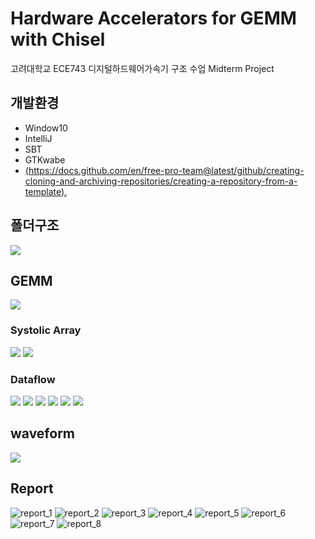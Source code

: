 Hardware Accelerators for GEMM with Chisel
=======================
고려대학교 ECE743 디지털하드웨어가속기 구조 수업 Midterm Project
## 개발환경
* Window10
* IntelliJ
* SBT
* GTKwabe
* [(https://docs.github.com/en/free-pro-team@latest/github/creating-cloning-and-archiving-repositories/creating-a-repository-from-a-template).](https://github.com/freechipsproject/chisel-template)

## 폴더구조
![](https://private-user-images.githubusercontent.com/30527114/237283834-9e82b7c9-29b3-44cf-b36a-ac1f5e4c00bd.PNG?jwt=eyJhbGciOiJIUzI1NiIsInR5cCI6IkpXVCJ9.eyJrZXkiOiJrZXkxIiwiZXhwIjoxNjgzNjk1NTc2LCJuYmYiOjE2ODM2OTUyNzYsInBhdGgiOiIvMzA1MjcxMTQvMjM3MjgzODM0LTllODJiN2M5LTI5YjMtNDRjZi1iMzZhLWFjMWY1ZTRjMDBiZC5QTkc_WC1BbXotQWxnb3JpdGhtPUFXUzQtSE1BQy1TSEEyNTYmWC1BbXotQ3JlZGVudGlhbD1BS0lBSVdOSllBWDRDU1ZFSDUzQSUyRjIwMjMwNTEwJTJGdXMtZWFzdC0xJTJGczMlMkZhd3M0X3JlcXVlc3QmWC1BbXotRGF0ZT0yMDIzMDUxMFQwNTA3NTZaJlgtQW16LUV4cGlyZXM9MzAwJlgtQW16LVNpZ25hdHVyZT0yMDA0MWU3ZWE2ZDJkNWM2ZGJlMjk0Yjg0YWY0MjQ0NGFmZWFhMzVjMjY0YmQ2NmMwN2ViMjA3MTBmZWViZGFjJlgtQW16LVNpZ25lZEhlYWRlcnM9aG9zdCJ9.TogK9qNpRw_D__Fl3r9Y-ZX8qybhQfZM5s2QZ3W23WM)

## GEMM
![](https://private-user-images.githubusercontent.com/30527114/237283839-74b0f555-7a59-4161-9dc9-622d6c40bea2.PNG?jwt=eyJhbGciOiJIUzI1NiIsInR5cCI6IkpXVCJ9.eyJrZXkiOiJrZXkxIiwiZXhwIjoxNjgzNjk1NTc2LCJuYmYiOjE2ODM2OTUyNzYsInBhdGgiOiIvMzA1MjcxMTQvMjM3MjgzODM5LTc0YjBmNTU1LTdhNTktNDE2MS05ZGM5LTYyMmQ2YzQwYmVhMi5QTkc_WC1BbXotQWxnb3JpdGhtPUFXUzQtSE1BQy1TSEEyNTYmWC1BbXotQ3JlZGVudGlhbD1BS0lBSVdOSllBWDRDU1ZFSDUzQSUyRjIwMjMwNTEwJTJGdXMtZWFzdC0xJTJGczMlMkZhd3M0X3JlcXVlc3QmWC1BbXotRGF0ZT0yMDIzMDUxMFQwNTA3NTZaJlgtQW16LUV4cGlyZXM9MzAwJlgtQW16LVNpZ25hdHVyZT04NGQ1ZTRkNzEzYzkzNDY5NDc0OGEyOGZmMGEyYWZmNmY1MmYzZjdlMjgwMzVmMzBjODYwMjFiYzFhMTVkMzAzJlgtQW16LVNpZ25lZEhlYWRlcnM9aG9zdCJ9.xM-pKLbZwUdYiFb9UB8Xt9VtEsAbF4tRnqX0wYoZANc)

### Systolic Array
![](https://private-user-images.githubusercontent.com/30527114/237283875-916236f7-6264-4190-a27f-f5ca6c07990e.PNG?jwt=eyJhbGciOiJIUzI1NiIsInR5cCI6IkpXVCJ9.eyJrZXkiOiJrZXkxIiwiZXhwIjoxNjgzNjk1NTc2LCJuYmYiOjE2ODM2OTUyNzYsInBhdGgiOiIvMzA1MjcxMTQvMjM3MjgzODc1LTkxNjIzNmY3LTYyNjQtNDE5MC1hMjdmLWY1Y2E2YzA3OTkwZS5QTkc_WC1BbXotQWxnb3JpdGhtPUFXUzQtSE1BQy1TSEEyNTYmWC1BbXotQ3JlZGVudGlhbD1BS0lBSVdOSllBWDRDU1ZFSDUzQSUyRjIwMjMwNTEwJTJGdXMtZWFzdC0xJTJGczMlMkZhd3M0X3JlcXVlc3QmWC1BbXotRGF0ZT0yMDIzMDUxMFQwNTA3NTZaJlgtQW16LUV4cGlyZXM9MzAwJlgtQW16LVNpZ25hdHVyZT1hY2FjYWE5N2IzNjRlMGEyOTQ0MGU2Y2QwYTc4MmVkMmM4ZDJiOTY4MTgwM2FhNWIyYjEwMzg1YzVmNWZjYjBlJlgtQW16LVNpZ25lZEhlYWRlcnM9aG9zdCJ9.r9F41EOd-1gma-BV0TwaX7XjWyYjDuHfetyfAeB8zZo)
![](https://private-user-images.githubusercontent.com/30527114/237283864-cab0c50a-a6be-4d7c-8bd4-b8689574a41f.png?jwt=eyJhbGciOiJIUzI1NiIsInR5cCI6IkpXVCJ9.eyJrZXkiOiJrZXkxIiwiZXhwIjoxNjgzNjk1NTc2LCJuYmYiOjE2ODM2OTUyNzYsInBhdGgiOiIvMzA1MjcxMTQvMjM3MjgzODY0LWNhYjBjNTBhLWE2YmUtNGQ3Yy04YmQ0LWI4Njg5NTc0YTQxZi5wbmc_WC1BbXotQWxnb3JpdGhtPUFXUzQtSE1BQy1TSEEyNTYmWC1BbXotQ3JlZGVudGlhbD1BS0lBSVdOSllBWDRDU1ZFSDUzQSUyRjIwMjMwNTEwJTJGdXMtZWFzdC0xJTJGczMlMkZhd3M0X3JlcXVlc3QmWC1BbXotRGF0ZT0yMDIzMDUxMFQwNTA3NTZaJlgtQW16LUV4cGlyZXM9MzAwJlgtQW16LVNpZ25hdHVyZT05ZjJlODA4NzUyYTZmNDI4OWZkYWE0ZDYwZTJmMWRjNTQ4ZTNlYjRlMWRlMjlkOTdlNWI0NThiYmYwNTQ2M2JkJlgtQW16LVNpZ25lZEhlYWRlcnM9aG9zdCJ9.4dOtjVOXkdjvcrQ-pZO5wwrq8fpSh1A-1MWBLF5ExdQ)

### Dataflow
![](https://private-user-images.githubusercontent.com/30527114/237283840-9db297c7-2cf6-46bb-aece-a09460d3ede7.PNG?jwt=eyJhbGciOiJIUzI1NiIsInR5cCI6IkpXVCJ9.eyJrZXkiOiJrZXkxIiwiZXhwIjoxNjgzNjk1NTc2LCJuYmYiOjE2ODM2OTUyNzYsInBhdGgiOiIvMzA1MjcxMTQvMjM3MjgzODQwLTlkYjI5N2M3LTJjZjYtNDZiYi1hZWNlLWEwOTQ2MGQzZWRlNy5QTkc_WC1BbXotQWxnb3JpdGhtPUFXUzQtSE1BQy1TSEEyNTYmWC1BbXotQ3JlZGVudGlhbD1BS0lBSVdOSllBWDRDU1ZFSDUzQSUyRjIwMjMwNTEwJTJGdXMtZWFzdC0xJTJGczMlMkZhd3M0X3JlcXVlc3QmWC1BbXotRGF0ZT0yMDIzMDUxMFQwNTA3NTZaJlgtQW16LUV4cGlyZXM9MzAwJlgtQW16LVNpZ25hdHVyZT05NWU5Y2FjNGE1ZWNjOTUzNzhkNmQxOTAzZDcxOTM1MGZkYjFkOWU5MDIzNTI2MjU2MTVjNzkzYThlZWE4NzEwJlgtQW16LVNpZ25lZEhlYWRlcnM9aG9zdCJ9.eDk9QRhCrpPAmT_LIRkmuct5mjQ4zrdY6JbJdM38GIc)
![](https://private-user-images.githubusercontent.com/30527114/237283843-30dc6fef-15f9-475c-99ec-a6a12ecd3988.PNG?jwt=eyJhbGciOiJIUzI1NiIsInR5cCI6IkpXVCJ9.eyJrZXkiOiJrZXkxIiwiZXhwIjoxNjgzNjk1NTc2LCJuYmYiOjE2ODM2OTUyNzYsInBhdGgiOiIvMzA1MjcxMTQvMjM3MjgzODQzLTMwZGM2ZmVmLTE1ZjktNDc1Yy05OWVjLWE2YTEyZWNkMzk4OC5QTkc_WC1BbXotQWxnb3JpdGhtPUFXUzQtSE1BQy1TSEEyNTYmWC1BbXotQ3JlZGVudGlhbD1BS0lBSVdOSllBWDRDU1ZFSDUzQSUyRjIwMjMwNTEwJTJGdXMtZWFzdC0xJTJGczMlMkZhd3M0X3JlcXVlc3QmWC1BbXotRGF0ZT0yMDIzMDUxMFQwNTA3NTZaJlgtQW16LUV4cGlyZXM9MzAwJlgtQW16LVNpZ25hdHVyZT0xODAxYjA0MjViNDg3ZTBlODBhODg2MTQ0MjI2MTAzNWZjOWIwOTVlZThjM2JkZmIwNDI1YjVhNTBiZGY3MjFkJlgtQW16LVNpZ25lZEhlYWRlcnM9aG9zdCJ9.ee53tqN7p5aLyrgiS28MEBhpS4X198-Q3i6KERc_vJc)
![](https://private-user-images.githubusercontent.com/30527114/237283848-8199b8ee-80db-412d-b81c-587f84931e7b.PNG?jwt=eyJhbGciOiJIUzI1NiIsInR5cCI6IkpXVCJ9.eyJrZXkiOiJrZXkxIiwiZXhwIjoxNjgzNjk1NTc2LCJuYmYiOjE2ODM2OTUyNzYsInBhdGgiOiIvMzA1MjcxMTQvMjM3MjgzODQ4LTgxOTliOGVlLTgwZGItNDEyZC1iODFjLTU4N2Y4NDkzMWU3Yi5QTkc_WC1BbXotQWxnb3JpdGhtPUFXUzQtSE1BQy1TSEEyNTYmWC1BbXotQ3JlZGVudGlhbD1BS0lBSVdOSllBWDRDU1ZFSDUzQSUyRjIwMjMwNTEwJTJGdXMtZWFzdC0xJTJGczMlMkZhd3M0X3JlcXVlc3QmWC1BbXotRGF0ZT0yMDIzMDUxMFQwNTA3NTZaJlgtQW16LUV4cGlyZXM9MzAwJlgtQW16LVNpZ25hdHVyZT1jZGE4Yzc1ZmQ4ZTZhYTFhOTYxMGRjZGI2MjVlNGMxZjAyOTE3M2I2YWVkYWU5NTMyZGQwNWY4Y2RkZWViOTIxJlgtQW16LVNpZ25lZEhlYWRlcnM9aG9zdCJ9.lZDiUzyMcT9-WBCE_D8icyIrKqo6C2fid2YeEcwTuLI)
![](https://private-user-images.githubusercontent.com/30527114/237283852-eaa92cad-1d77-49dd-a179-e3305cfc8c86.PNG?jwt=eyJhbGciOiJIUzI1NiIsInR5cCI6IkpXVCJ9.eyJrZXkiOiJrZXkxIiwiZXhwIjoxNjgzNjk1NTc2LCJuYmYiOjE2ODM2OTUyNzYsInBhdGgiOiIvMzA1MjcxMTQvMjM3MjgzODUyLWVhYTkyY2FkLTFkNzctNDlkZC1hMTc5LWUzMzA1Y2ZjOGM4Ni5QTkc_WC1BbXotQWxnb3JpdGhtPUFXUzQtSE1BQy1TSEEyNTYmWC1BbXotQ3JlZGVudGlhbD1BS0lBSVdOSllBWDRDU1ZFSDUzQSUyRjIwMjMwNTEwJTJGdXMtZWFzdC0xJTJGczMlMkZhd3M0X3JlcXVlc3QmWC1BbXotRGF0ZT0yMDIzMDUxMFQwNTA3NTZaJlgtQW16LUV4cGlyZXM9MzAwJlgtQW16LVNpZ25hdHVyZT00ZGM1MjFmYmM2ZjFlZmUwNGIwYTFkYzJjMTNiMTFkM2FjZGE0M2Q2MThjZTJiMzAxMmVkNDdiNjNjOGI2ZjI1JlgtQW16LVNpZ25lZEhlYWRlcnM9aG9zdCJ9.NMyuPM43JB763N-KJlihe9Qg_BMjHh7N3vH6QIgOpkg)
![](https://private-user-images.githubusercontent.com/30527114/237283856-577446de-505f-40be-af09-f240493d58e0.PNG?jwt=eyJhbGciOiJIUzI1NiIsInR5cCI6IkpXVCJ9.eyJrZXkiOiJrZXkxIiwiZXhwIjoxNjgzNjk1NTc2LCJuYmYiOjE2ODM2OTUyNzYsInBhdGgiOiIvMzA1MjcxMTQvMjM3MjgzODU2LTU3NzQ0NmRlLTUwNWYtNDBiZS1hZjA5LWYyNDA0OTNkNThlMC5QTkc_WC1BbXotQWxnb3JpdGhtPUFXUzQtSE1BQy1TSEEyNTYmWC1BbXotQ3JlZGVudGlhbD1BS0lBSVdOSllBWDRDU1ZFSDUzQSUyRjIwMjMwNTEwJTJGdXMtZWFzdC0xJTJGczMlMkZhd3M0X3JlcXVlc3QmWC1BbXotRGF0ZT0yMDIzMDUxMFQwNTA3NTZaJlgtQW16LUV4cGlyZXM9MzAwJlgtQW16LVNpZ25hdHVyZT1lYWI0MmEzMTNlOGVhMDkyMGJjMWM4NjUzZmRiZmE2MTM2N2M4YWNmN2UzMzkxMGJkNWQ4MGE4ZDk0MTYwMDkxJlgtQW16LVNpZ25lZEhlYWRlcnM9aG9zdCJ9.eJlMBYkxbpa42VdfakT2dPa1Hr-67ChaqeImxglpmyw)
![](https://private-user-images.githubusercontent.com/30527114/237283862-4f70a63e-661a-4afc-aa16-21ed3b69b7cf.PNG?jwt=eyJhbGciOiJIUzI1NiIsInR5cCI6IkpXVCJ9.eyJrZXkiOiJrZXkxIiwiZXhwIjoxNjgzNjk1NTgzLCJuYmYiOjE2ODM2OTUyODMsInBhdGgiOiIvMzA1MjcxMTQvMjM3MjgzODYyLTRmNzBhNjNlLTY2MWEtNGFmYy1hYTE2LTIxZWQzYjY5YjdjZi5QTkc_WC1BbXotQWxnb3JpdGhtPUFXUzQtSE1BQy1TSEEyNTYmWC1BbXotQ3JlZGVudGlhbD1BS0lBSVdOSllBWDRDU1ZFSDUzQSUyRjIwMjMwNTEwJTJGdXMtZWFzdC0xJTJGczMlMkZhd3M0X3JlcXVlc3QmWC1BbXotRGF0ZT0yMDIzMDUxMFQwNTA4MDNaJlgtQW16LUV4cGlyZXM9MzAwJlgtQW16LVNpZ25hdHVyZT1hM2RmZWVkYzJkMWRlZWMzNzQ1NjIyZTZjYzA4NzEzNTczNWQwZWVjM2UzZWRmZmFlNTVjMjZjY2JhOWI0YjhjJlgtQW16LVNpZ25lZEhlYWRlcnM9aG9zdCJ9.hSyoKPDtxOtc0nCiKipiHkUbVNuUah3DClpsdDH2TQI)

## waveform
![](https://private-user-images.githubusercontent.com/30527114/237283873-24664d43-c711-4f0c-97e0-9c37958c4b86.PNG?jwt=eyJhbGciOiJIUzI1NiIsInR5cCI6IkpXVCJ9.eyJrZXkiOiJrZXkxIiwiZXhwIjoxNjgzNjk1NTgzLCJuYmYiOjE2ODM2OTUyODMsInBhdGgiOiIvMzA1MjcxMTQvMjM3MjgzODczLTI0NjY0ZDQzLWM3MTEtNGYwYy05N2UwLTljMzc5NThjNGI4Ni5QTkc_WC1BbXotQWxnb3JpdGhtPUFXUzQtSE1BQy1TSEEyNTYmWC1BbXotQ3JlZGVudGlhbD1BS0lBSVdOSllBWDRDU1ZFSDUzQSUyRjIwMjMwNTEwJTJGdXMtZWFzdC0xJTJGczMlMkZhd3M0X3JlcXVlc3QmWC1BbXotRGF0ZT0yMDIzMDUxMFQwNTA4MDNaJlgtQW16LUV4cGlyZXM9MzAwJlgtQW16LVNpZ25hdHVyZT03ZDFjOGQwMDc5ODAxZWM3OWM0NjVlNTQ5MjRmNWE4NjM5ZWQzNjIzMDZiM2RiZGUwZjIzMjQ1ZDIzNDEzZWJhJlgtQW16LVNpZ25lZEhlYWRlcnM9aG9zdCJ9.llHHibXd_Lv6bbptg6c39qppOVYHk0Lsd8YjmtgcggY)

## Report
![report_1](https://github.com/js4ngu/ECE743-GEMM-Chissel/assets/30527114/638db9ec-d36e-4a0a-9e5e-73f4cd508c05)
![report_2](https://github.com/js4ngu/ECE743-GEMM-Chissel/assets/30527114/15d9e810-c801-4842-a5c0-72be45b88413)
![report_3](https://github.com/js4ngu/ECE743-GEMM-Chissel/assets/30527114/4cf7e3e6-c4f3-422a-bcbc-f4aabb6f2358)
![report_4](https://github.com/js4ngu/ECE743-GEMM-Chissel/assets/30527114/e78be844-3364-4d9d-9c53-161af29ed441)
![report_5](https://github.com/js4ngu/ECE743-GEMM-Chissel/assets/30527114/ae1cde8c-2d7d-45a8-8b36-640d73fcf5bc)
![report_6](https://github.com/js4ngu/ECE743-GEMM-Chissel/assets/30527114/247e80c5-0f4a-4e5c-8c41-1e98de98f46c)
![report_7](https://github.com/js4ngu/ECE743-GEMM-Chissel/assets/30527114/ff36a499-4a61-49a9-9037-081615a793f2)
![report_8](https://github.com/js4ngu/ECE743-GEMM-Chissel/assets/30527114/d012a209-333d-4312-8617-4e5a0323d6e5)
